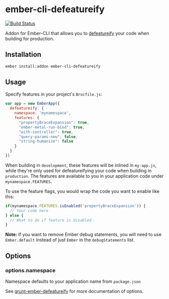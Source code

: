 # ember-cli-defeatureify

[![Build Status](https://travis-ci.org/jkarsrud/ember-cli-defeatureify.svg)](https://travis-ci.org/jkarsrud/ember-cli-defeatureify)

Addon for Ember-CLI that allows you to [defeatureify](https://github.com/thomasboyt/defeatureify) your code when building for production.

## Installation

```bash
ember install:addon ember-cli-defeatureify
```

## Usage

Specify features in your project's `Brocfile.js`:

```js
var app = new EmberApp({
  defeatureify: {
    namespace: 'mynamespace',
    features: {
      "propertyBraceExpansion": true,
      "ember-metal-run-bind": true,
      "with-controller": true,
      "query-params-new": false,
      "string-humanize": false
    }
  }
})
```

When building in `development`, these features will be inlined in `my-app.js`, while they're only used for defeatureifying your code when building in `production`. The features are available to you in your application code under `mynamespace.FEATURES`.

To use the feature flags, you would wrap the code you want to enable like this:

```js
if(mynamespace.FEATURES.isEnabled('propertyBraceExpansion')) {
  // Your code here
} else {
  // What to do if feature is disabled
}
```

**Note:** If you want to remove Ember debug statements, you will need to use `Ember.default` instead of just `Ember` in the `debugStatements` list.

## Options

### options.namespace
Namespace defaults to your application name from `package.json`

See [grunt-ember-defeatureify](https://github.com/craigteegarden/grunt-ember-defeatureify#options) for more documentation of options.
